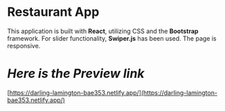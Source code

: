 # Restaurant App

This application is built with **React**, utilizing CSS and the **Bootstrap** framework. For slider functionality, **Swiper.js** has been used. The page is responsive.

# _Here is the Preview link_
[https://darling-lamington-bae353.netlify.app/](https://darling-lamington-bae353.netlify.app/)

